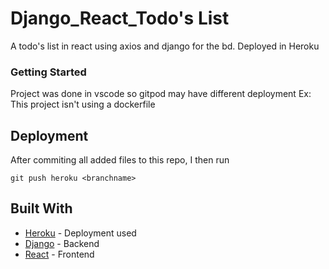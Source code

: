 # Django_React_Todo's List

A todo's list in react using axios and django for the bd. Deployed in Heroku

### Getting Started

Project was done in vscode so gitpod may have different deployment Ex: This project isn't using a dockerfile

## Deployment

After commiting all added files to this repo, I then run
```
git push heroku <branchname>
```

## Built With

* [Heroku](https://www.heroku.com/) - Deployment used
* [Django](https://www.djangoproject.com/) - Backend
* [React](https://reactjs.org/) - Frontend